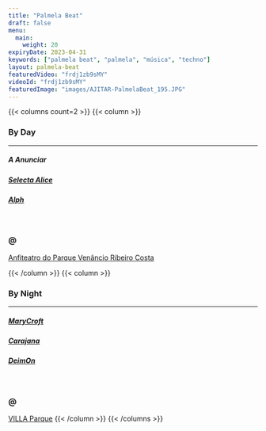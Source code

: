 ```yaml
---
title: "Palmela Beat"
draft: false
menu:
  main:
    weight: 20
expiryDate: 2023-04-31
keywords: ["palmela beat", "palmela", "música", "techno"]
layout: palmela-beat
featuredVideo: "frdj1zb9sMY"
videoId: "frdj1zb9sMY"
featuredImage: "images/AJITAR-PalmelaBeat_195.JPG"
---
```


{{< columns count=2 >}} {{< column >}}

### By Day
---
##### A Anunciar
##### [Selecta Alice](https://soundcloud.com/selecta-alice)
##### [Alph](https://www.mixcloud.com/ruipedroalferespedro/)
<br>

### @

[Anfiteatro do Parque Venâncio Ribeiro Costa](https://maps.app.goo.gl/dwMcLqkhZEHuAcg16)

{{< /column >}} {{< column >}}
### By Night
---
##### [MaryCroft](https://soundcloud.com/marycroft-macedo)
##### [Carajana](https://soundcloud.com/cajaranamusic)
##### [DeimOn](https://soundcloud.com/dj-deimon)
<br>

### @ 

[VILLA Parque](https://maps.app.goo.gl/nK2AqJphFurYeuYH6)
{{< /column >}} {{< /columns >}}



